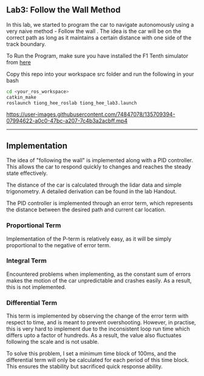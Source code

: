 ## Lab3: Follow the Wall Method 
In this lab, we started to program the car to navigate autonomously using a very naive method - Follow the wall . The idea is the car will be on the correct path as long as it maintains a certain distance with one side of the track boundary.


To Run the Program, make sure you have installed the F1 Tenth simulator from [here](https://f1tenth.readthedocs.io/en/stable/going_forward/simulator/sim_install.html)

Copy this repo into your workspace src folder and run the following in your bash 
```bash 
cd <your_ros_workspace>
catkin_make 
roslaunch tiong_hee_roslab tiong_hee_lab3.launch 
```



https://user-images.githubusercontent.com/74847078/135709394-07994622-a0c0-47bc-a207-7c4b3a2acbff.mp4


***

## Implementation

The idea of "following the wall" is implemented along with a PID controller. This allows the car to respond quickly to changes and reaches the steady state effectively. 

The distance of the car is calculated through the lidar data and simple trigonometry. A detailed derivation can be found in the lab Handout. 

The PID controller is implemented through an error term, which represents the distance between the desired path and current car location. 

### Proportional Term
Implementation of the P-term is relatively easy, as it will be simply proportional to the negative of error term. 

### Integral Term 
Encountered problems when implementing, as the constant sum of errors makes the motion of the car unpredictable and crashes easily. As a result, this is not implemented. 

### Differential Term
This term is implemented by observing the change of the error term with respect to time, and is meant to prevent overshooting. However, in practise, this is very hard to implement due to the inconsistent loop run time which differs upto a factor of hundreds. As a result, the value also fluctuates following the scale and is not usable.

To solve this problem, I set a minimum time block of 100ms, and the differential term will only be calculated for each period of this time block. This ensures the stability but sacrificed quick response ability. 
